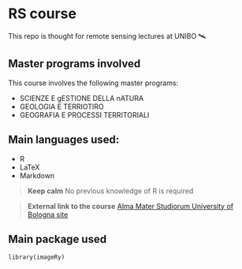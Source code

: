 # RS course

This repo is thought for remote sensing lectures at UNIBO 🛰️

## Master programs involved

This course involves the following master programs:

+ SCIENZE E gESTIONE DELLA nATURA
+ GEOLOGIA E TERRIOTIRO
+ GEOGRAFIA E PROCESSI TERRITORIALI

## Main languages used:

+ R
+ LaTeX
+ Markdown

> **Keep calm**
No previous knowledge of R is required

> **External link to the course**
[Alma Mater Studiorum University of Bologna site](https://www.unibo.it/it/studiare/dottorati-master-specializzazioni-e-altra-formazione/insegnamenti/insegnamento/2023/455369)

## Main package used

```{r}
library(imageRy)
```




